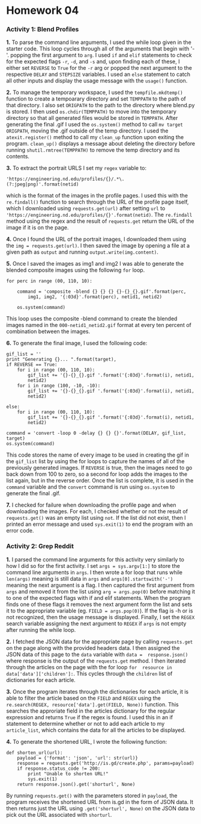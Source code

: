 Homework 04
===========

### Activity 1: Blend Profiles

**1.** To parse the command line arguments, I used the while loop given in
the starter code.  This loop cycles through all of the arguments that begin
with '-'. popping the first argument to `arg`.  I used `if` and `elif` 
statements to check for the expected flags `-r`, `-d`, and `-s` and, upon
finding each of these, I either set `REVERSE` to `True` for the `-r` arg or
popped the next argument to the respective `DELAY` and `STEPSIZE` variables.
I used an `else` statement to catch all other inputs and display the usage
message with the `usage()` function.  

**2.** To manage the temporary workspace, I used the `tempfile.mkdtemp()`
function to create a tempoarary directory and set `TEMPPATH` to the path of
that directory.  I also set `ORIGPATH` to the path to the directory where
blend.py is stored.  I then used `os.chdir(TEMPPATH)` to move into the
temporary directory so that all generated files would be stored in 
`TEMPPATH`.  After generating the final .gif I used the `os.system()` method
to call `mv target ORIGPATH`, moving the .gif outside of the temp directory.
I used the `atexit.register()` method to call my `clean_up` function upon 
exiting the program.  `clean_up()` displays a message about deleting the 
directory before running `shutil.rmtree(TEMPPATH)` to remove the temp 
directory and its contents.

**3.** To extract the portrait URLS I set my `regex` variable to:
```
'https://engineering.nd.edu/profiles/{}/.*\.(?:jpeg|png)'.format(netid)
```
which is the format of the images in the profile pages.  I used this with
the `re.findall()` function to search through the URL of the profile page
itself, which I downloaded using `requests.get(url)` after setting `url` to
`'https://engineering.nd.edu/profiles/{}'.format(netid)`.  The `re.findall`
method using the regex and the result of `requests.get` return the URL of 
the image if it is on the page.

**4.** Once I found the URL of the portrait images, I downloaded them using
the `img = requests.get(url)`. I then saved the image by opening a file
at a given path as `output` and running `output.write(img.content)`.

**5.** Once I saved the images as img1 and img2 I was able to generate the
blended composite images using the following `for` loop.
```
for perc in range (00, 110, 10):
    
    command = 'composite -blend {} {} {} {}-{}_{}.gif'.format(perc,
        img1, img2, '{:03d}'.format(perc), netid1, netid2)

    os.system(command)
```
This loop uses the composite -blend command to create the blended images
named in the `000-netid1_netid2.gif` format at every ten percent of 
combination between the images.

**6.** To generate the final image, I used the following code:
```
gif_list = ''
print "Generating {}... ".format(target),
if REVERSE == True:
    for i in range (00, 110, 10):
        gif_list += '{}-{}_{}.gif '.format('{:03d}'.format(i), netid1,
        netid2)
    for i in range (100, -10, -10):
        gif_list += '{}-{}_{}.gif '.format('{:03d}'.format(i), netid1,
        netid2)

else:
    for i in range (00, 110, 10):
        gif_list += '{}-{}_{}.gif '.format('{:03d}'.format(i), netid1,
        netid2)

command = 'convert -loop 0 -delay {} {} {}'.format(DELAY, gif_list,
target)
os.system(command)
```
This code stores the name of every image to be used in creating the gif in
the `gif_list` list by using the for loops to capture the names of all of the
previously generated images.  If `REVERSE` is true, then the images need to
go back down from 100 to zero, so a second for loop adds the images to the
list again, but in the reverse order.  Once the list is complete, it is used
in the `command` variable and the `convert` command is run using `os.system`
to generate the final .gif.

**7.** I checked for failure when downloading the profile page and when 
downloading the images.  For each, I checked whether or not the result of
`requests.get()` was an empty list using `not`.  If the list did not exist,
then I printed an error message and used `sys.exit(1)` to end the program
with an error code.

### Activity 2: Grep Reddit

**1.** I parsed the command line arguments for this activity very similarly
to how I did so for the first activity.  I set `args = sys.argv[1:]` to 
store the command line arguments in `args`.  I then wrote a for loop that
runs while `len(args)` meaning is still data in `args` and 
`args[0].startswith('-')` meaning the next argument is a flag.  I then
captured the first argument from `args` and removed it from the list using
`arg = args.pop(0)` before matching it to one of the expected flags with if
and elif statements.  When the program finds one of these flags it removes
the next argument form the list and sets it to the appropriate variable 
(eg. `FIELD = args.pop(0)`).  If the flag is -h or is not recognized, then
the usage message is displayed.  Finally, I set the `REGEX` search variable
assigning the next argument to `REGEX` if `args` is not empty after running
the while loop.

**2.** I fetched the JSON data for the appropriate page by calling
`requests.get` on the page along with the provided headers data.  I then 
assigned the JSON data of this page to the `data` variable with `data = 
response.json()` where response is the output of the `requests.get` method.
I then iterated through the articles on the page with the for loop `for 
resource in data['data']['children']:`.  This cycles through the `children`
list of dictionaries for each article.

**3.** Once the program iterates through the dictionaries for each article,
it is able to filter the article based on the `FIELD` and `REGEX` using the
`re.search(REGEX, resource['data'].get(FIELD, None))` function.  This
searches the approriate field in the articles dictionary for the regular 
expression and returns `True` if the regex is found.  I used this in an if
statement to determine whether or not to add each article to my 
`article_list`, which contains the data for all the articles to be displayed.

**4.** To generate the shortened URL, I wrote the following function:
```
def shorten_url(url):
    payload = {'format': 'json', 'url': str(url)}
    response = requests.get('http://is.gd/create.php', params=payload)
    if response.status_code != 200:
        print "Unable to shorten URL!"
        sys.exit(1)
    return response.json().get('shorturl', None)
```
By running `requests.get()` with the parameters stored in `payload`, the 
program receives the shortened URL from is.gd in the form of JSON data.  It
then returns just the URL using `.get('shorturl', None)` on the JSON data to
pick out the URL associated with `shorturl`.
